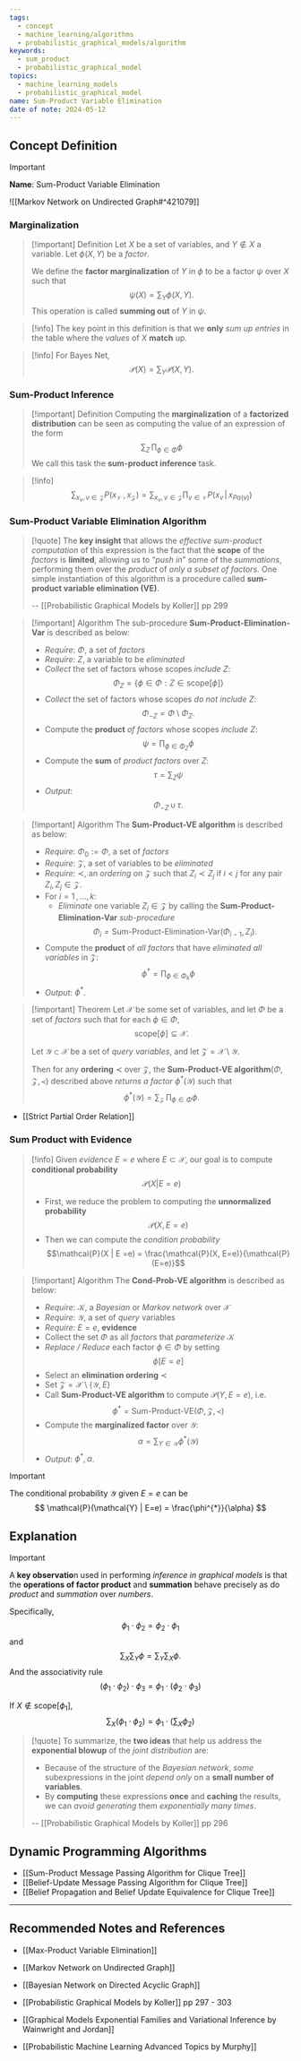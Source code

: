 ```yaml
---
tags:
  - concept
  - machine_learning/algorithms
  - probabilistic_graphical_models/algorithm
keywords:
  - sum_product
  - probabilistic_graphical_model
topics:
  - machine_learning_models
  - probabilistic_graphical_model
name: Sum-Product Variable Elimination
date of note: 2024-05-12
---
```


## Concept Definition

>[!important]
>**Name**: Sum-Product Variable Elimination

![[Markov Network on Undirected Graph#^421079]]

### Marginalization

>[!important] Definition
>Let $X$ be a set of variables, and $Y \not\in X$ a variable. Let $\phi(X, Y)$ be a *factor*. 
>
>We define the **factor marginalization** of $Y$ in $\phi$ to be a factor $\psi$ over $X$ such that
>$$
>\psi(X) = \sum_{Y}\phi(X, Y).
>$$
>This operation is called **summing out** of $Y$ in $\psi$.

>[!info]
>The key point in this definition is that we **only** *sum up entries* in the table where the *values* of $X$ **match** up.

>[!info]
>For Bayes Net, $$\mathcal{P}(X) = \sum_{Y}\mathcal{P}(X, Y).$$

### Sum-Product Inference

>[!important] Definition
>Computing the **marginalization** of a **factorized distribution** can be seen as computing the value of an expression of the form
>$$
>\sum_{Z}\,\prod_{\phi \in \Phi}\phi
>$$
>We call this task the **sum-product inference** task.

>[!info]
>$$
>\sum_{x_{v},\, v\in \mathcal{Z}}P(x_{\mathcal{V}}\,,\, x_{\mathcal{Z}}) = \sum_{x_{v},\, v \in \mathcal{Z}}\prod_{v\in \mathcal{V}}P(x_{v}\,|\, x_{Pa(v)})
>$$



### Sum-Product Variable Elimination Algorithm

>[!quote]
>The **key insight** that allows the *effective sum-product computation* of this expression is the fact that the **scope** of the *factors* is **limited**, allowing us to “*push in*” some of the *summations*, performing them over the *product* of *only a subset of factors*. One simple instantiation of this algorithm is a procedure called **sum-product variable elimination (VE)**.
>
>-- [[Probabilistic Graphical Models by Koller]] pp 299


>[!important] Algorithm
>The sub-procedure **Sum-Product-Elimination-Var** is described as below:
>
>- *Require*: $\Phi$, a set of *factors*
>- *Require*: $Z$, a variable to be *eliminated*
>- *Collect* the set of factors whose scopes *include* $Z$: $$\Phi_{Z} = \left\{ \phi\in \Phi: Z \in \text{scope}[\phi] \right\} $$
>- *Collect* the set of factors whose scopes *do not include* $Z$: $$\Phi_{-Z} = \Phi \setminus \Phi_{Z}.$$
>- Compute the **product** *of factors* whose scopes *include* $Z$: $$\psi = \prod_{\phi \in \Phi_{Z}}\phi$$
>- Compute the **sum** of *product factors* over $Z$: $$\tau = \sum_{Z}\psi$$
>- *Output*: $$\Phi_{-Z}\,\cup \,\tau.$$

>[!important] Algorithm
>The **Sum-Product-VE algorithm** is described as below:
>
>- *Require*: $\Phi_{0} := \Phi$, a set of *factors*
>- *Require*: $\mathcal{Z}$, a set of variables to be *eliminated*
>- *Require*: $\prec$, an *ordering* on $\mathcal{Z}$ such that $Z_{i} \prec Z_{j}$ if $i < j$ for any pair $Z_{i}, Z_{j} \in \mathcal{Z}.$
>- For $i=1 \,{,}\ldots{,}\,k$:
>	- *Eliminate* one variable $Z_{i}\in \mathcal{Z}$ by calling the **Sum-Product-Elimination-Var** *sub-procedure* $$\Phi_{i} = \text{Sum-Product-Elimination-Var}(\Phi_{i-1}, Z_{i}).$$
>- Compute the  **product** of *all factors* that have *eliminated all variables* in $\mathcal{Z}$: $$\phi^{*} = \prod_{\phi \in \Phi_{k}}\phi$$
>- *Output*: $\phi^{*}$.


>[!important] Theorem
>Let $\mathcal{X}$ be some set of variables, and let $\Phi$ be a set of *factors* such that for each $\phi\in \Phi$, $$\text{scope}[\phi] \subseteq \mathcal{X}.$$
>
>Let $\mathcal{Y} \subset \mathcal{X}$ be a set of *query variables*, and let $\mathcal{Z} = \mathcal{X} \setminus \mathcal{Y}$. 
>
>Then for any **ordering** $\prec$ over $\mathcal{Z}$, the **Sum-Product-VE algorithm**$(\Phi, \mathcal{Z}, \prec)$ described above *returns a factor* $\phi^{*}(\mathcal{Y})$ such that 
>$$
>\phi^{*}(\mathcal{Y}) = \sum_{\mathcal{Z}}\,\prod_{\phi\in \Phi}\phi.
>$$ 

- [[Strict Partial Order Relation]]

### Sum Product with Evidence

>[!info]
>Given *evidence* $E=e$ where $E \subset \mathcal{X}$, our goal is to compute **conditional probability** $$\mathcal{P}(X | E=e)$$
>
>- First, we reduce the problem to computing the **unnormalized probability** $$\mathcal{P}(X, E=e)$$
>- Then we can compute the *condition probability* $$\mathcal{P}(X | E =e) = \frac{\mathcal{P}(X, E=e)}{\mathcal{P}(E=e)}$$

>[!important] Algorithm
>The **Cond-Prob-VE algorithm** is described as below:
>
>- *Require*: $\mathcal{K}$, a *Bayesian* or *Markov network* over $\mathcal{X}$
>- *Require*: $\mathcal{Y}$, a set of *query* variables
>- *Require*: $E =e$, **evidence**
>- Collect the set $\Phi$ as all *factors* that *parameterize* $\mathcal{K}$
>- *Replace / Reduce* each factor $\phi \in \Phi$ by setting $$\phi[E=e]$$
>- Select an **elimination ordering** $\prec$
>- Set $\mathcal{Z} = \mathcal{X} \setminus \left\{ \mathcal{Y}, E \right\}$
>- Call **Sum-Product-VE algorithm** to compute $\mathcal{P}(Y, E=e)$, i.e. $$\phi^{*} = \text{Sum-Product-VE}(\Phi, \mathcal{Z}, \prec)$$
>- Compute the  **marginalized factor** over $\mathcal{Y}$: $$\alpha = \sum_{Y\in \mathcal{Y}}\phi^{*}(\mathcal{Y})$$
>- *Output*: $\phi^{*}, \alpha$.

>[!important]
>The conditional probability $\mathcal{Y}$ given $E=e$ can be 
>$$
>\mathcal{P}(\mathcal{Y} | E=e) = \frac{\phi^{*}}{\alpha}
>$$


## Explanation

>[!important]
>A **key observatio**n used in performing *inference in graphical models* is that the **operations of factor product** and **summation** behave precisely as do *product* and *summation* over *numbers*.
>
>Specifically, $$\phi_{1}\cdot \phi_{2} = \phi_{2}\cdot \phi_{1}$$ and $$\sum_{X}\sum_{Y}\phi = \sum_{Y}\sum_{X}\phi.$$ And the associativity rule $$\left(\phi_{1} \cdot \phi_{2}\right)\cdot \phi_{3} = \phi_{1} \cdot \left(\phi_{2}\cdot \phi_{3}\right)$$
>
>If $X\not\in \text{scope}[\phi_{1}],$
>$$
>\sum_{X}\left(\phi_{1} \cdot \phi_{2}\right) = \phi_{1} \cdot \left(\sum_{X}\phi_{2}\right)
>$$



>[!quote]
>To summarize, the **two ideas** that help us address the **exponential blowup** of the *joint distribution* are: 
>- Because of the structure of the *Bayesian network*, *some* subexpressions in the joint *depend only* on a **small number of variables**.
>- By **computing** these expressions **once** and **caching** the results, we can *avoid generating* them *exponentially many times*.
>
>  
>-- [[Probabilistic Graphical Models by Koller]] pp 296  

## Dynamic Programming Algorithms

- [[Sum-Product Message Passing Algorithm for Clique Tree]]
- [[Belief-Update Message Passing Algorithm for Clique Tree]]
- [[Belief Propagation and Belief Update Equivalence for Clique Tree]]



-----------
##  Recommended Notes and References

- [[Max-Product Variable Elimination]]

- [[Markov Network on Undirected Graph]]
- [[Bayesian Network on Directed Acyclic Graph]]

- [[Probabilistic Graphical Models by Koller]] pp 297 - 303
- [[Graphical Models Exponential Families and Variational Inference by Wainwright and Jordan]]
- [[Probabilistic Machine Learning Advanced Topics by Murphy]]
